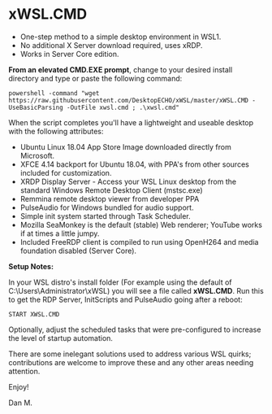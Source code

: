 # xWSL.CMD 

- One-step method to a simple desktop environment in WSL1.
- No additional X Server download required, uses xRDP.
- Works in Server Core edition.

**From an elevated CMD.EXE prompt**, change to your desired install directory and type or paste the following command:

```
powershell -command "wget https://raw.githubusercontent.com/DesktopECHO/xWSL/master/xWSL.CMD -UseBasicParsing -OutFile xwsl.cmd ; .\xwsl.cmd"
```

When the script completes you'll have a lightweight and useable desktop with the following attributes:

- Ubuntu Linux 18.04 App Store Image downloaded directly from Microsoft.  
- XFCE 4.14 backport for Ubuntu 18.04, with PPA's from other sources included for customization. 
- XRDP Display Server - Access your WSL Linux desktop from the standard Windows Remote Desktop Client (mstsc.exe)
- Remmina remote desktop viewer from developer PPA
- PulseAudio for Windows bundled for audio support.
- Simple init system started through Task Scheduler.
- Mozilla SeaMonkey is the default (stable) Web renderer; YouTube works if at times a little jumpy.     
- Included FreeRDP client is compiled to run using OpenH264 and media foundation disabled (Server Core). 

**Setup Notes:**

In your WSL distro's install folder (For example using the default of C:\Users\Administrator\xWSL) you will see a file called **xWSL.CMD**.  Run this to get the RDP Server, InitScripts and PulseAudio going after a reboot:
```
START XWSL.CMD
```
Optionally, adjust the scheduled tasks that were pre-configured to increase the level of startup automation.

There are some inelegant solutions used to address various WSL quirks; contributions are welcome to improve these and any other areas needing attention.

Enjoy!

Dan M.
